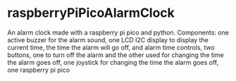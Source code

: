 # raspberryPiPicoAlarmClock
An alarm clock made with a raspberry pi pico and python.  Components: one active buzzer for the alarm sound, one LCD I2C display to display the current time, the time the alarm will go off, and alarm time controls, two buttons, one to turn off the alarm and the other used for changing the time the alarm goes off, one joystick for changing the time the alarm goes off, one raspberry pi pico
